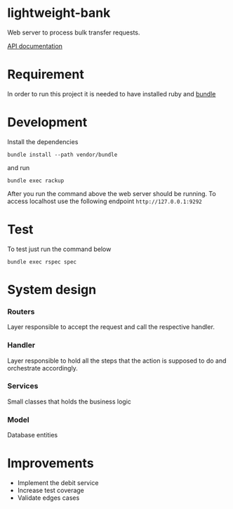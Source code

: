 # lightweight-bank

Web server to process bulk transfer requests.

[API documentation](docs/openapi.yml)

# Requirement

In order to run this project it is needed to have installed ruby and [bundle](https://bundler.io/)

# Development

Install the dependencies
```
bundle install --path vendor/bundle
```

and run
```
bundle exec rackup
```

After you run the command above the web server should be running. To access localhost use the following endpoint `http://127.0.0.1:9292`

# Test

To test just run the command below
```
bundle exec rspec spec
```

# System design

### Routers
Layer responsible to accept the request and call the respective handler.

### Handler
Layer responsible to hold all the steps that the action is supposed to do and orchestrate accordingly.

### Services
Small classes that holds the business logic

### Model
Database entities


# Improvements

- Implement the debit service
- Increase test coverage
- Validate edges cases
